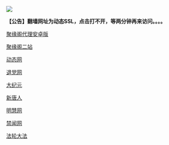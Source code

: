 ![](https://raw.githubusercontent.com/hao369/a/master/j.jpg)

**【公告】翻墙网址为动态SSL，点击打不开，等两分钟再来访问。。。。**

 [聚缘阁代理安卓版](https://github.com/hao369/a/raw/master/j8.apk)


[聚缘阁二站](http://sw2.jyge.cf)


 [动态网](http://td98.6433.cf/)

[退党网](http://td98.6433.cf/?id=8)

[大纪元](http://td98.6433.cf/?id=7)

[新唐人](http://td98.6433.cf/?id=5)

[明慧网](http://td98.6433.cf/?id=3)

[禁闻网](http://td98.6433.cf/?id=16)

[法轮大法](http://td98.6433.cf/?id=15)